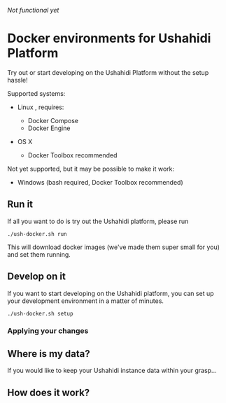 *Not functional yet*

# Docker environments for Ushahidi Platform

Try out or start developing on the Ushahidi Platform without the setup hassle!

Supported systems:

* Linux , requires:
  * Docker Compose
  * Docker Engine

* OS X
  * Docker Toolbox recommended

Not yet supported, but it may be possible to make it work:

* Windows (bash required, Docker Toolbox recommended)

## Run it

If all you want to do is try out the Ushahidi platform, please run

    ./ush-docker.sh run

This will download docker images (we've made them super small for you) and
set them running.

## Develop on it

If you want to start developing on the Ushahidi platform, you can set up your 
development environment in a matter of minutes.

    ./ush-docker.sh setup

### Applying your changes

## Where is my data?

If you would like to keep your Ushahidi instance data within your grasp...


## How does it work?
